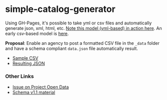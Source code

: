 simple-catalog-generator
========================

Using GH-Pages, it's possible to take yml or csv files and automatically generate json, xml, html, etc.  [Note this model (yml-based) in action here](https://github.com/GSA/Very-Simple-API).  An early csv-based model is [here](https://github.com/GSA/Very-Simple-API-2).  

**Proposal**: Enable an agency to post a formatted CSV file in the `_data` folder and have a schema compliant `data.json` file automatically result.  

* [Sample CSV](https://github.com/project-open-data/simple-catalog-generator/blob/gh-pages/_data/data.csv)
* [Resulting JSON](https://project-open-data.github.io/simple-catalog-generator/data.json) 


### Other Links 
* [Issue on Project Open Data](https://github.com/project-open-data/project-open-data.github.io/issues/384)
* [Schema v1.1 material](http://project-open-data.civicagency.org/catalog/#version-11-update)

